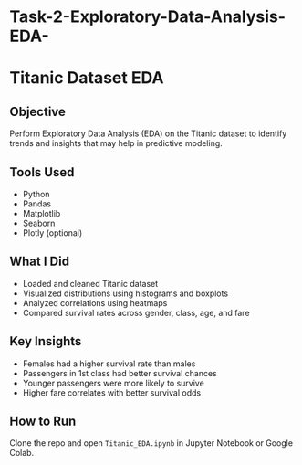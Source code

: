 # Task-2-Exploratory-Data-Analysis-EDA-
# Titanic Dataset EDA

## Objective
Perform Exploratory Data Analysis (EDA) on the Titanic dataset to identify trends and insights that may help in predictive modeling.

## Tools Used
- Python
- Pandas
- Matplotlib
- Seaborn
- Plotly (optional)

## What I Did
- Loaded and cleaned Titanic dataset
- Visualized distributions using histograms and boxplots
- Analyzed correlations using heatmaps
- Compared survival rates across gender, class, age, and fare

## Key Insights
- Females had a higher survival rate than males
- Passengers in 1st class had better survival chances
- Younger passengers were more likely to survive
- Higher fare correlates with better survival odds

## How to Run
Clone the repo and open `Titanic_EDA.ipynb` in Jupyter Notebook or Google Colab.

